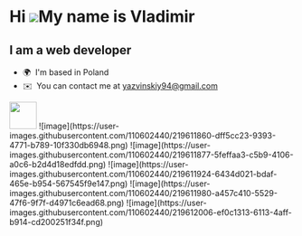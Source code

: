 Hi ![](https://user-images.githubusercontent.com/18350557/176309783-0785949b-9127-417c-8b55-ab5a4333674e.gif)My name is Vladimir
================================================================================================================================

I am a web developer
--------------------

*   🌍  I'm based in Poland
*   ✉️  You can contact me at [yazvinskiy94@gmail.com](mailto:yazvinskiy94@gmail.com)


<img src="[https://github.com/favicon.ico](https://user-images.githubusercontent.com/110602440/219611802-07936252-4a0a-4fa0-8ed6-7e10e39dba23.png)" width="48">
![image](https://user-images.githubusercontent.com/110602440/219611860-dff5cc23-9393-4771-b789-10f330db6948.png)
![image](https://user-images.githubusercontent.com/110602440/219611877-5feffaa3-c5b9-4106-a0c6-b2d4d18edfdd.png)
![image](https://user-images.githubusercontent.com/110602440/219611924-6434d021-bdaf-465e-b954-567545f9e147.png)
![image](https://user-images.githubusercontent.com/110602440/219611980-a457c410-5529-47f6-9f7f-d4971c6ead68.png)
![image](https://user-images.githubusercontent.com/110602440/219612006-ef0c1313-6113-4aff-b914-cd200251f34f.png)

